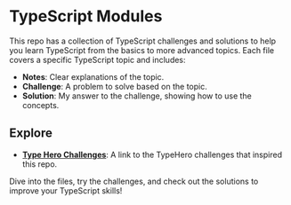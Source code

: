 # TypeScript Modules

This repo has a collection of TypeScript challenges and solutions to help you learn TypeScript from the basics to more advanced topics. Each file covers a specific TypeScript topic and includes:

- **Notes**: Clear explanations of the topic.
- **Challenge**: A problem to solve based on the topic.
- **Solution**: My answer to the challenge, showing how to use the concepts.

## Explore

- **[Type Hero Challenges](https://typehero.dev/)**: A link to the TypeHero challenges that inspired this repo.

Dive into the files, try the challenges, and check out the solutions to improve your TypeScript skills!
